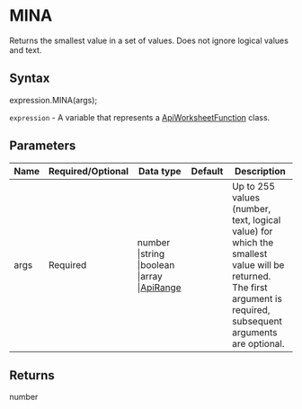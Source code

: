 # MINA

Returns the smallest value in a set of values. Does not ignore logical values and text.

## Syntax

expression.MINA(args);

`expression` - A variable that represents a [ApiWorksheetFunction](../ApiWorksheetFunction.md) class.

## Parameters

| **Name** | **Required/Optional** | **Data type** | **Default** | **Description** |
| ------------- | ------------- | ------------- | ------------- | ------------- |
| args | Required | number &#124;string &#124;boolean &#124;array &#124;[ApiRange](../../ApiRange/ApiRange.md) |  | Up to 255 values (number, text, logical value) for which the smallest value will be returned. The first argument is required, subsequent arguments are optional. |

## Returns

number
